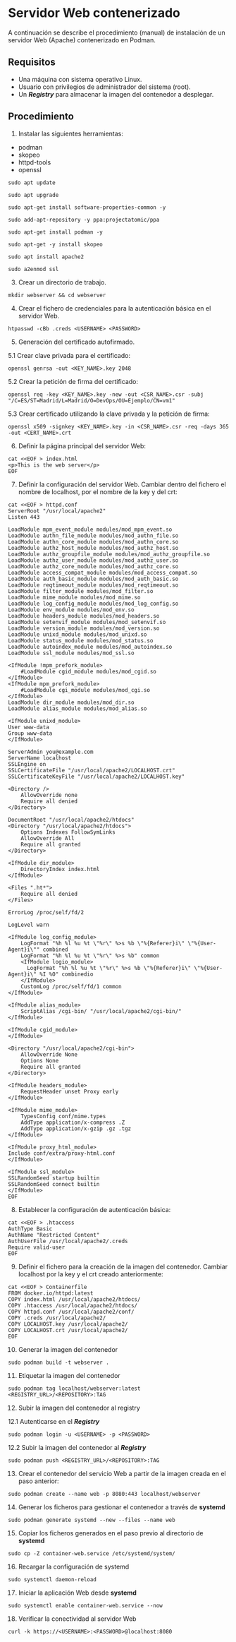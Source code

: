 # Servidor Web contenerizado

A continuación se describe el procedimiento (manual) de instalación de un servidor Web (Apache) contenerizado en Podman.

## Requisitos

* Una máquina con sistema operativo Linux.
* Usuario con privilegios de administrador del sistema (root).
* Un ***Registry*** para almacenar la imagen del contenedor a desplegar.

## Procedimiento

1. Instalar las siguientes herramientas:

* podman
* skopeo
* httpd-tools
* openssl

```
sudo apt update
```

```
sudo apt upgrade
```

```
sudo apt-get install software-properties-common -y
```

```
sudo add-apt-repository -y ppa:projectatomic/ppa
```

```
sudo apt-get install podman -y
```

```
sudo apt-get -y install skopeo
```

```
sudo apt install apache2
```

```
sudo a2enmod ssl
```

3. Crear un directorio de trabajo.

```
mkdir webserver && cd webserver
```

4. Crear el fichero de credenciales para la autenticación básica en el servidor Web.

```
htpasswd -cBb .creds <USERNAME> <PASSWORD>
```

5. Generación del certificado autofirmado.

5.1 Crear clave privada para el certificado:

```
openssl genrsa -out <KEY_NAME>.key 2048
```

5.2 Crear la petición de firma del certificado:

```
openssl req -key <KEY_NAME>.key -new -out <CSR_NAME>.csr -subj "/C=ES/ST=Madrid/L=Madrid/O=DevOps/OU=Ejemplo/CN=vm1"
```

5.3 Crear certificado utilizando la clave privada y la petición de firma:

```
openssl x509 -signkey <KEY_NAME>.key -in <CSR_NAME>.csr -req -days 365 -out <CERT_NAME>.crt
```

6. Definir la página principal del servidor Web:

```
cat <<EOF > index.html
<p>This is the web server</p>
EOF
```

7. Definir la configuración del servidor Web. Cambiar dentro del fichero el nombre de localhost, por el nombre de la key y del crt:

```
cat <<EOF > httpd.conf
ServerRoot "/usr/local/apache2"
Listen 443

LoadModule mpm_event_module modules/mod_mpm_event.so
LoadModule authn_file_module modules/mod_authn_file.so
LoadModule authn_core_module modules/mod_authn_core.so
LoadModule authz_host_module modules/mod_authz_host.so
LoadModule authz_groupfile_module modules/mod_authz_groupfile.so
LoadModule authz_user_module modules/mod_authz_user.so
LoadModule authz_core_module modules/mod_authz_core.so
LoadModule access_compat_module modules/mod_access_compat.so
LoadModule auth_basic_module modules/mod_auth_basic.so
LoadModule reqtimeout_module modules/mod_reqtimeout.so
LoadModule filter_module modules/mod_filter.so
LoadModule mime_module modules/mod_mime.so
LoadModule log_config_module modules/mod_log_config.so
LoadModule env_module modules/mod_env.so
LoadModule headers_module modules/mod_headers.so
LoadModule setenvif_module modules/mod_setenvif.so
LoadModule version_module modules/mod_version.so
LoadModule unixd_module modules/mod_unixd.so
LoadModule status_module modules/mod_status.so
LoadModule autoindex_module modules/mod_autoindex.so
LoadModule ssl_module modules/mod_ssl.so

<IfModule !mpm_prefork_module>
	#LoadModule cgid_module modules/mod_cgid.so
</IfModule>
<IfModule mpm_prefork_module>
	#LoadModule cgi_module modules/mod_cgi.so
</IfModule>
LoadModule dir_module modules/mod_dir.so
LoadModule alias_module modules/mod_alias.so

<IfModule unixd_module>
User www-data
Group www-data
</IfModule>

ServerAdmin you@example.com
ServerName localhost
SSLEngine on
SSLCertificateFile "/usr/local/apache2/LOCALHOST.crt"
SSLCertificateKeyFile "/usr/local/apache2/LOCALHOST.key"

<Directory />
    AllowOverride none
    Require all denied
</Directory>

DocumentRoot "/usr/local/apache2/htdocs"
<Directory "/usr/local/apache2/htdocs">
    Options Indexes FollowSymLinks
    AllowOverride All
    Require all granted
</Directory>

<IfModule dir_module>
    DirectoryIndex index.html
</IfModule>

<Files ".ht*">
    Require all denied
</Files>

ErrorLog /proc/self/fd/2

LogLevel warn

<IfModule log_config_module>
    LogFormat "%h %l %u %t \"%r\" %>s %b \"%{Referer}i\" \"%{User-Agent}i\"" combined
    LogFormat "%h %l %u %t \"%r\" %>s %b" common
    <IfModule logio_module>
      LogFormat "%h %l %u %t \"%r\" %>s %b \"%{Referer}i\" \"%{User-Agent}i\" %I %O" combinedio
    </IfModule>
    CustomLog /proc/self/fd/1 common
</IfModule>

<IfModule alias_module>
    ScriptAlias /cgi-bin/ "/usr/local/apache2/cgi-bin/"
</IfModule>

<IfModule cgid_module>
</IfModule>

<Directory "/usr/local/apache2/cgi-bin">
    AllowOverride None
    Options None
    Require all granted
</Directory>

<IfModule headers_module>
    RequestHeader unset Proxy early
</IfModule>

<IfModule mime_module>
    TypesConfig conf/mime.types
    AddType application/x-compress .Z
    AddType application/x-gzip .gz .tgz
</IfModule>

<IfModule proxy_html_module>
Include conf/extra/proxy-html.conf
</IfModule>

<IfModule ssl_module>
SSLRandomSeed startup builtin
SSLRandomSeed connect builtin
</IfModule>
EOF
```

8. Establecer la configuración de autenticación básica:

```
cat <<EOF > .htaccess
AuthType Basic
AuthName "Restricted Content"
AuthUserFile /usr/local/apache2/.creds
Require valid-user
EOF
```

9. Definir el fichero para la creación de la imagen del contenedor. Cambiar localhost por la key y el crt creado anteriormente:

```
cat <<EOF > Containerfile
FROM docker.io/httpd:latest
COPY index.html /usr/local/apache2/htdocs/
COPY .htaccess /usr/local/apache2/htdocs/
COPY httpd.conf /usr/local/apache2/conf/
COPY .creds /usr/local/apache2/
COPY LOCALHOST.key /usr/local/apache2/
COPY LOCALHOST.crt /usr/local/apache2/
EOF
```

10. Generar la imagen del contenedor

```
sudo podman build -t webserver .
```

11. Etiquetar la imagen del contenedor

```
sudo podman tag localhost/webserver:latest <REGISTRY_URL>/<REPOSITORY>:TAG
```

12. Subir la imagen del contenedor al registry

12.1 Autenticarse en el ***Registry***

```
sudo podman login -u <USERNAME> -p <PASSWORD>
```

12.2 Subir la imagen del contenedor al ***Registry***

```
sudo podman push <REGISTRY_URL>/<REPOSITORY>:TAG
``` 

13. Crear el contenedor del servicio Web a partir de la imagen creada en el paso anterior:

```
sudo podman create --name web -p 8080:443 localhost/webserver
```

14. Generar los ficheros para gestionar el contenedor a través de **systemd**

```
sudo podman generate systemd --new --files --name web
```

15. Copiar los ficheros generados en el paso previo al directorio de **systemd**

```
sudo cp -Z container-web.service /etc/systemd/system/
```

16. Recargar la configuración de systemd

```
sudo systemctl daemon-reload
```

17. Iniciar la aplicación Web desde **systemd**

```
sudo systemctl enable container-web.service --now
```

18. Verificar la conectividad al servidor Web

```
curl -k https://<USERNAME>:<PASSWORD>@localhost:8080
```